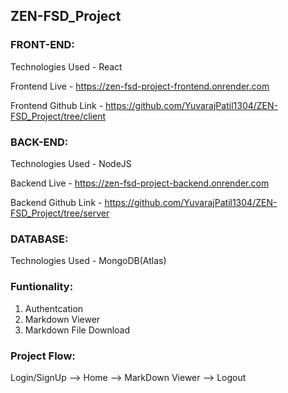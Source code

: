 ## ZEN-FSD_Project


### FRONT-END:

Technologies Used - React

Frontend Live - https://zen-fsd-project-frontend.onrender.com

Frontend Github Link - https://github.com/YuvarajPatil1304/ZEN-FSD_Project/tree/client


### BACK-END:

Technologies Used - NodeJS

Backend Live - https://zen-fsd-project-backend.onrender.com

Backend Github Link - https://github.com/YuvarajPatil1304/ZEN-FSD_Project/tree/server


### DATABASE:

Technologies Used - MongoDB(Atlas)


### Funtionality:

1. Authentcation
2. Markdown Viewer
3. Markdown File Download


### Project Flow:

Login/SignUp --> Home --> MarkDown Viewer --> Logout
